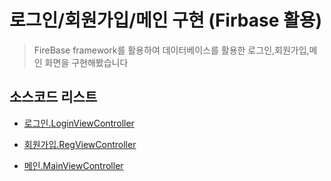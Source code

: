 # 로그인/회원가입/메인 구현 (Firbase 활용)

> FireBase framework를 활용하여 데이터베이스를 활용한 로그인,회원가입,메인 화면을 구현해봤습니다

## 소스코드 리스트

* [로그인.LoginViewController]

* [회원가입.RegViewController]

* [메인.MainViewController]

[로그인.LoginViewController]: https://github.com/richoh86/OhWonSeok_iOS_School6/blob/master/Project/FireBaseStudy1/FireBaseStudy1/LoginViewController.swift

[회원가입.RegViewController]: https://github.com/richoh86/OhWonSeok_iOS_School6/blob/master/Project/FireBaseStudy1/FireBaseStudy1/RegViewController.swift

[메인.MainViewController]: https://github.com/richoh86/OhWonSeok_iOS_School6/blob/master/Project/FireBaseStudy1/FireBaseStudy1/MainViewController.swift

